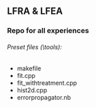 ## LFRA & LFEA
### Repo for all experiences

###### Preset files (\tools):
* makefile
* fit.cpp
* fit_withtreatment.cpp
* hist2d.cpp
* errorpropagator.nb
